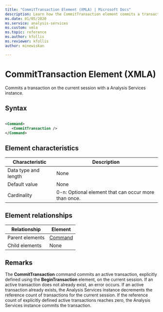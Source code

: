 ```yaml
---
title: "CommitTransaction Element (XMLA) | Microsoft Docs"
description: Learn how the CommitTransaction element commits a transaction on the current session with a Analysis Services instance.
ms.date: 01/05/2020
ms.service: analysis-services
ms.custom: xmla
ms.topic: reference
ms.author: kfollis
ms.reviewer: kfollis
author: minewiskan

---
```

# CommitTransaction Element (XMLA)

  Commits a transaction on the current session with a Analysis Services instance.  
  
## Syntax  
  
```xml  
  
<Command>  
   <CommitTransaction />  
</Command>  
```  
  
## Element characteristics  
  
|Characteristic|Description|  
|--------------------|-----------------|  
|Data type and length|None|  
|Default value|None|  
|Cardinality|0-n: Optional element that can occur more than once.|  
  
## Element relationships  
  
|Relationship|Element|  
|------------------|-------------|  
|Parent elements|[Command](../xml-elements-properties/command-element-xmla.md)|  
|Child elements|None|  
  
## Remarks  
 The **CommitTransaction** command commits an active transaction, explicitly defined using the **BeginTransaction** element, on the current session. If an active transaction does not already exist, an error occurs. If an active transaction already exists, the Analysis Services instance decrements the reference count of transactions for the current session. If the reference count of explicitly defined active transactions reaches zero, the Analysis Services instance commits the transaction.  
